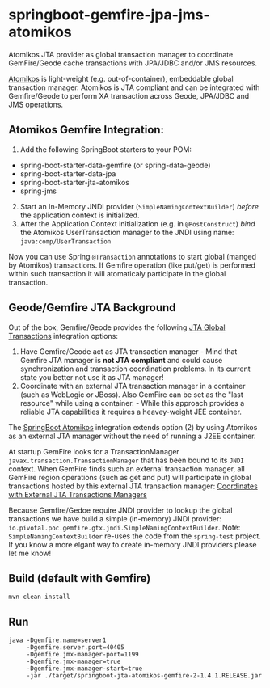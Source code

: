 # springboot-gemfire-jpa-jms-atomikos
Atomikos JTA provider as global transaction manager to coordinate GemFire/Geode cache transactions with JPA/JDBC and/or JMS resources.

[Atomikos](https://github.com/atomikos/transactions-essentials) is light-weight (e.g. out-of-container), embeddable global 
transaction manager. Atomikos is JTA compliant and can be integrated with Gemfire/Geode to perform XA transaction across Geode, 
JPA/JDBC and JMS operations. 

## Atomikos Gemfire Integration:
1. Add the following SpringBoot starters to your POM:
 * spring-boot-starter-data-gemfire (or spring-data-geode)
 * spring-boot-starter-data-jpa
 * spring-boot-starter-jta-atomikos
 * spring-jms
2. Start an In-Memory JNDI provider (`SimpleNamingContextBuilder`) *before* the application context is initialized.
3. After the Application Context initialization (e.g. in `@PostConstruct`) *bind* the Atomikos UserTransaction manager to the JNDI
using name: `java:comp/UserTransaction`

Now you can use Spring `@Transaction` annotations to start global (manged by Atomikos) transactions. If Gemfire operation (like put/get) is performed within such transaction it will atomaticaly participate in the global transaction. 

## Geode/Gemfire JTA Background
Out of the box, Gemfire/Geode provides the following [JTA Global Transactions](http://geode.docs.pivotal.io/docs/developing/transactions/JTA_transactions.html) integration options:

1. Have Gemfire/Geode act as JTA transaction manager - Mind that Gemfire JTA manager is **not JTA compliant** and could cause synchronization and transaction coordination problems. In its current state you better not use it as JTA manager!
2. Coordinate with an external JTA transaction manager in a container (such as WebLogic or JBoss). Also GemFire can be set as the "last resource" while using a container. - While this approach provides a reliable JTA capabilities it requires a heavey-weight JEE container. 

The [SpringBoot Atomikos](http://docs.spring.io/spring-boot/docs/current/reference/html/boot-features-jta.html#_using_an_atomikos_transaction_manager) 
integration extends option (2) by using Atomikos as an external JTA manager without the need of running a J2EE container. 

At startup GemFire looks for a TransactionManager `javax.transaction.TransactionManager` that has been bound to its `JNDI` context. 
When GemFire finds such an external transaction manager, all GemFire region operations (such as get and put) will participate in 
global transactions hosted by this external JTA transaction manager: [Coordinates with External JTA Transactions Managers](http://geode.docs.pivotal.io/docs/developing/transactions/JTA_transactions.html#concept_cp1_zx1_wk)

Because Gemfire/Gedoe require JNDI provider to lookup the global transactions we have build a simple (in-memory) JNDI provider: `io.pivotal.poc.gemfire.gtx.jndi.SimpleNamingContextBuilder`.
Note: `SimpleNamingContextBuilder` re-uses the code from the `spring-test` project. If you know a more elgant way to create in-memory JNDI providers please let me know!

## Build (default with Gemfire)
``` 
mvn clean install
```

## Run
```
java -Dgemfire.name=server1 
     -Dgemfire.server.port=40405 
     -Dgemfire.jmx-manager-port=1199 
     -Dgemfire.jmx-manager=true 
     -Dgemfire.jmx-manager-start=true 
     -jar ./target/springboot-jta-atomikos-gemfire-2-1.4.1.RELEASE.jar
```
